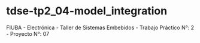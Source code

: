 # tdse-tp2_04-model_integration
FIUBA - Electrónica - Taller de Sistemas Embebidos - Trabajo Práctico N°: 2 - Proyecto N°: 07
